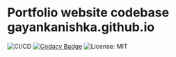# Portfolio website codebase gayankanishka.github.io

![CI/CD](https://github.com/gayankanishka/gayankanishka.github.io/workflows/CI/CD/badge.svg)
[![Codacy Badge](https://app.codacy.com/project/badge/Grade/0144d437b0a24f6293c59489c40452d9)](https://www.codacy.com/manual/gkanishka6/gayankanishka.github.io?utm_source=github.com&amp;utm_medium=referral&amp;utm_content=gayankanishka/gayankanishka.github.io&amp;utm_campaign=Badge_Grade)
![License: MIT](https://img.shields.io/badge/License-MIT-blue.svg)
